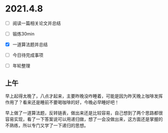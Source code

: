 # 2021.4.8

- [ ] 阅读一篇相关论文并总结
- [ ] 锻炼30min
- [x] 一道算法题并总结
- [ ] 今日待完成事项
- [ ] 年轮整理



## 上午

早上起得太晚了，八点才起来，主要昨晚没咋睡着，可能是因为昨天晚上咖啡发挥作用了？看来还是睡前不要喝咖啡的好，今晚必早睡好吧！

早上做了一道算法题，反转链表，做出来还是比较容易，自己想到了两个思路都很容易实现，看了一下答案说可以用递归做，想了一会没做出来，这方面还是掌握的不熟练，所以专门又学了一下递归的思想。

